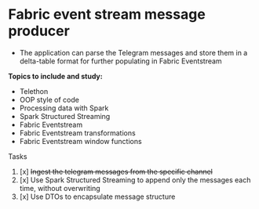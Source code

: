 # Fabric event stream message producer

- The application can parse the Telegram messages and store them in a delta-table 
format for further populating in Fabric Eventstream 


**Topics to include and study:**
- Telethon
- OOP style of code
- Processing data with Spark
- Spark Structured Streaming
- Fabric Eventstream
- Fabric Eventstream transformations
- Fabric Eventstream window functions

Tasks
1. [x] ~~Ingest the telegram messages from the specific channel~~
2. [x] Use Spark Structured Streaming to append only the messages each time, without overwriting
3. [x] Use DTOs to encapsulate message structure

